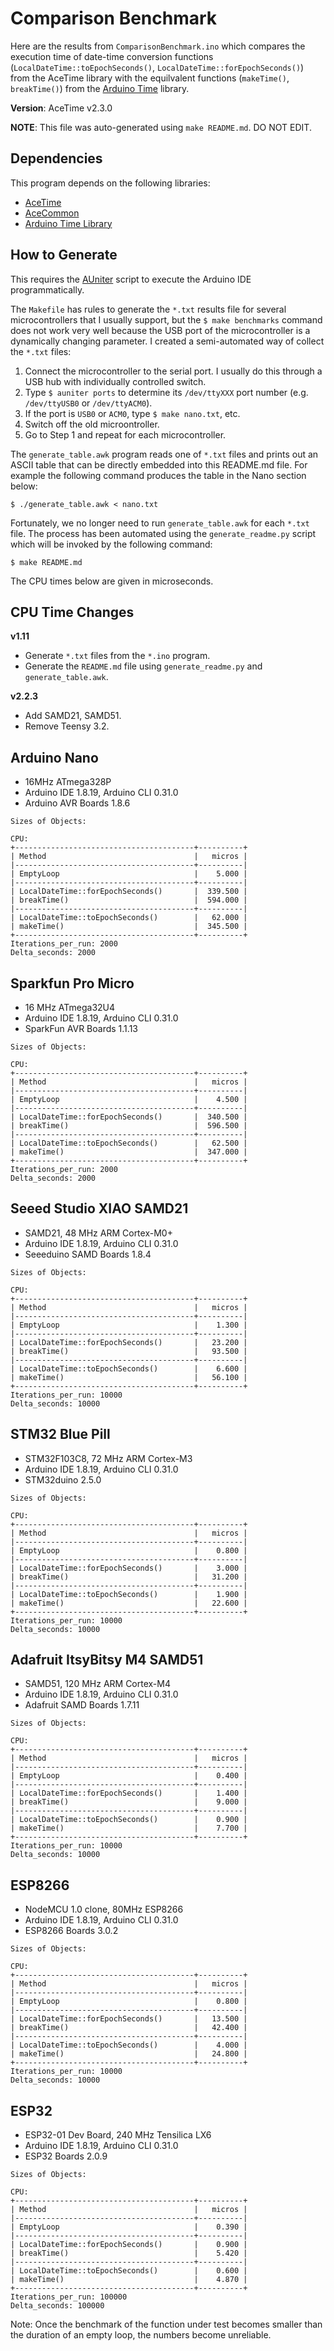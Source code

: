 # Comparison Benchmark

Here are the results from `ComparisonBenchmark.ino` which compares the execution
time of date-time conversion functions (`LocalDateTime::toEpochSeconds()`,
`LocalDateTime::forEpochSeconds()`) from the AceTime library with the
equilvalent functions (`makeTime()`, `breakTime()`) from the [Arduino
Time](https://github.com/PaulStoffregen/Time) library.

**Version**: AceTime v2.3.0

**NOTE**: This file was auto-generated using `make README.md`. DO NOT EDIT.

## Dependencies

This program depends on the following libraries:

* [AceTime](https://github.com/bxparks/AceTime)
* [AceCommon](https://github.com/bxparks/AceCommon)
* [Arduino Time Library](https://github.com/PaulStoffregen/Time)

## How to Generate

This requires the [AUniter](https://github.com/bxparks/AUniter) script
to execute the Arduino IDE programmatically.

The `Makefile` has rules to generate the `*.txt` results file for several
microcontrollers that I usually support, but the `$ make benchmarks` command
does not work very well because the USB port of the microcontroller is a
dynamically changing parameter. I created a semi-automated way of collect the
`*.txt` files:

1. Connect the microcontroller to the serial port. I usually do this through a
USB hub with individually controlled switch.
2. Type `$ auniter ports` to determine its `/dev/ttyXXX` port number (e.g.
`/dev/ttyUSB0` or `/dev/ttyACM0`).
3. If the port is `USB0` or `ACM0`, type `$ make nano.txt`, etc.
4. Switch off the old microontroller.
5. Go to Step 1 and repeat for each microcontroller.

The `generate_table.awk` program reads one of `*.txt` files and prints out an
ASCII table that can be directly embedded into this README.md file. For example
the following command produces the table in the Nano section below:

```
$ ./generate_table.awk < nano.txt
```

Fortunately, we no longer need to run `generate_table.awk` for each `*.txt`
file. The process has been automated using the `generate_readme.py` script which
will be invoked by the following command:
```
$ make README.md
```

The CPU times below are given in microseconds.

## CPU Time Changes

**v1.11**
* Generate `*.txt` files from the `*.ino` program.
* Generate the `README.md` file using `generate_readme.py` and
  `generate_table.awk`.

**v2.2.3**
* Add SAMD21, SAMD51.
* Remove Teensy 3.2.

## Arduino Nano

* 16MHz ATmega328P
* Arduino IDE 1.8.19, Arduino CLI 0.31.0
* Arduino AVR Boards 1.8.6

```
Sizes of Objects:

CPU:
+----------------------------------------+----------+
| Method                                 |   micros |
|----------------------------------------+----------|
| EmptyLoop                              |    5.000 |
|----------------------------------------+----------|
| LocalDateTime::forEpochSeconds()       |  339.500 |
| breakTime()                            |  594.000 |
|----------------------------------------+----------|
| LocalDateTime::toEpochSeconds()        |   62.000 |
| makeTime()                             |  345.500 |
+----------------------------------------+----------+
Iterations_per_run: 2000
Delta_seconds: 2000

```

## Sparkfun Pro Micro

* 16 MHz ATmega32U4
* Arduino IDE 1.8.19, Arduino CLI 0.31.0
* SparkFun AVR Boards 1.1.13

```
Sizes of Objects:

CPU:
+----------------------------------------+----------+
| Method                                 |   micros |
|----------------------------------------+----------|
| EmptyLoop                              |    4.500 |
|----------------------------------------+----------|
| LocalDateTime::forEpochSeconds()       |  340.500 |
| breakTime()                            |  596.500 |
|----------------------------------------+----------|
| LocalDateTime::toEpochSeconds()        |   62.500 |
| makeTime()                             |  347.000 |
+----------------------------------------+----------+
Iterations_per_run: 2000
Delta_seconds: 2000

```

## Seeed Studio XIAO SAMD21

* SAMD21, 48 MHz ARM Cortex-M0+
* Arduino IDE 1.8.19, Arduino CLI 0.31.0
* Seeeduino SAMD Boards 1.8.4

```
Sizes of Objects:

CPU:
+----------------------------------------+----------+
| Method                                 |   micros |
|----------------------------------------+----------|
| EmptyLoop                              |    1.300 |
|----------------------------------------+----------|
| LocalDateTime::forEpochSeconds()       |   23.200 |
| breakTime()                            |   93.500 |
|----------------------------------------+----------|
| LocalDateTime::toEpochSeconds()        |    6.600 |
| makeTime()                             |   56.100 |
+----------------------------------------+----------+
Iterations_per_run: 10000
Delta_seconds: 10000

```

## STM32 Blue Pill

* STM32F103C8, 72 MHz ARM Cortex-M3
* Arduino IDE 1.8.19, Arduino CLI 0.31.0
* STM32duino 2.5.0

```
Sizes of Objects:

CPU:
+----------------------------------------+----------+
| Method                                 |   micros |
|----------------------------------------+----------|
| EmptyLoop                              |    0.800 |
|----------------------------------------+----------|
| LocalDateTime::forEpochSeconds()       |    3.000 |
| breakTime()                            |   31.200 |
|----------------------------------------+----------|
| LocalDateTime::toEpochSeconds()        |    1.900 |
| makeTime()                             |   22.600 |
+----------------------------------------+----------+
Iterations_per_run: 10000
Delta_seconds: 10000

```

## Adafruit ItsyBitsy M4 SAMD51

* SAMD51, 120 MHz ARM Cortex-M4
* Arduino IDE 1.8.19, Arduino CLI 0.31.0
* Adafruit SAMD Boards 1.7.11

```
Sizes of Objects:

CPU:
+----------------------------------------+----------+
| Method                                 |   micros |
|----------------------------------------+----------|
| EmptyLoop                              |    0.400 |
|----------------------------------------+----------|
| LocalDateTime::forEpochSeconds()       |    1.400 |
| breakTime()                            |    9.000 |
|----------------------------------------+----------|
| LocalDateTime::toEpochSeconds()        |    0.900 |
| makeTime()                             |    7.700 |
+----------------------------------------+----------+
Iterations_per_run: 10000
Delta_seconds: 10000

```

## ESP8266

* NodeMCU 1.0 clone, 80MHz ESP8266
* Arduino IDE 1.8.19, Arduino CLI 0.31.0
* ESP8266 Boards 3.0.2

```
Sizes of Objects:

CPU:
+----------------------------------------+----------+
| Method                                 |   micros |
|----------------------------------------+----------|
| EmptyLoop                              |    0.800 |
|----------------------------------------+----------|
| LocalDateTime::forEpochSeconds()       |   13.500 |
| breakTime()                            |   42.400 |
|----------------------------------------+----------|
| LocalDateTime::toEpochSeconds()        |    4.000 |
| makeTime()                             |   24.800 |
+----------------------------------------+----------+
Iterations_per_run: 10000
Delta_seconds: 10000

```

## ESP32

* ESP32-01 Dev Board, 240 MHz Tensilica LX6
* Arduino IDE 1.8.19, Arduino CLI 0.31.0
* ESP32 Boards 2.0.9

```
Sizes of Objects:

CPU:
+----------------------------------------+----------+
| Method                                 |   micros |
|----------------------------------------+----------|
| EmptyLoop                              |    0.390 |
|----------------------------------------+----------|
| LocalDateTime::forEpochSeconds()       |    0.900 |
| breakTime()                            |    5.420 |
|----------------------------------------+----------|
| LocalDateTime::toEpochSeconds()        |    0.600 |
| makeTime()                             |    4.870 |
+----------------------------------------+----------+
Iterations_per_run: 100000
Delta_seconds: 100000

```

Note: Once the benchmark of the function under test becomes smaller than the
duration of an empty loop, the numbers become unreliable.

